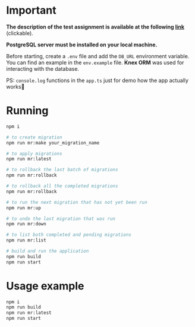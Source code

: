 # Important
**The description of the test assignment is available at the following <a href="https://github.com/marksadpepe/digital-original/blob/master/TECHNICAL_SPECIFICATIONS.md" target="_blank">link</a>** (clickable).

**PostgreSQL server must be installed on your local machine.**

Before starting, create a ```.env``` file and add the ```DB_URL``` environment variable. You can find an example in the ```env.example``` file.
**Knex ORM** was used for interacting with the database.

PS: ```console.log``` functions in the ```app.ts``` just for demo how the app actually works🥸

# Running
```bash
npm i

# to create migration
npm run mr:make your_migration_name

# to apply migrations
npm run mr:latest

# to rollback the last batch of migrations
npm run mr:rollback

# to rollback all the completed migrations
npm run mr:rollback

# to run the next migration that has not yet been run
npm run mr:up

# to undo the last migration that was run
npm run mr:down

# to list both completed and pending migrations
npm run mr:list

# build and run the application
npm run build
npm run start
```

# Usage example
```bash
npm i
npm run build
npm run mr:latest
npm run start
```
